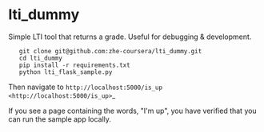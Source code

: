 # lti_dummy
Simple LTI tool that returns a grade. Useful for debugging &amp; development.

```
   git clone git@github.com:zhe-coursera/lti_dummy.git
   cd lti_dummy
   pip install -r requirements.txt
   python lti_flask_sample.py
```

Then navigate to `http://localhost:5000/is_up <http://localhost:5000/is_up>`_

If you see a page containing the words, "I'm up", you have verified that you
can run the sample app locally.
